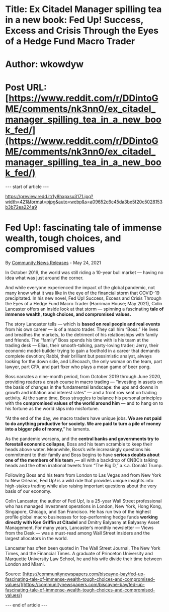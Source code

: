 # Title: Ex Citadel Manager spilling tea in a new book: Fed Up! Success, Excess and Crisis Through the Eyes of a Hedge Fund Macro Trader
# Author: wkowdyw
# Post URL: [https://www.reddit.com/r/DDintoGME/comments/nk3nn0/ex_citadel_manager_spilling_tea_in_a_new_book_fed/](https://www.reddit.com/r/DDintoGME/comments/nk3nn0/ex_citadel_manager_spilling_tea_in_a_new_book_fed/)


\--- start of article ---

https://preview.redd.it/1y8hxpxsu3171.jpg?width=421&format=pjpg&auto=webp&s=a09652c6c45da3be5f20c5028153b3b72ea224a9

# Fed Up!: fascinating tale of immense wealth, tough choices, and compromised values

By [Community News Releases](https://communitynewspapers.com/author/community-news-releases/) \- May 24, 2021

In October 2019, the world was still riding a 10-year bull market — having no idea what was just around the corner.

And while everyone experienced the impact of the global pandemic, not many know what it was like in the eye of the financial storm that COVID-19 precipitated. In his new novel, Fed Up! Success, Excess and Crisis Through the Eyes of a Hedge Fund Macro Trader (Harriman House; May 2021), Colin Lancaster offers an inside look at that storm — spinning a fascinating **tale of immense wealth, tough choices, and compromised values.**

The story Lancaster tells — which is **based on real people and real events** from his own career — is of a macro trader. They call him “Boss.” He lives and breathes the markets, to the detriment of his relationships with family and friends. The “family” Boss spends his time with is his team at the trading desk — Elias, their smooth-talking, party-loving trader; Jerry, their economic model-builder trying to gain a foothold in a career that demands complete devotion; Rabbi, their brilliant but pessimistic analyst, always looking for the down side, and Lifecoach, the only woman on the team, part lawyer, part CFA, and part fixer who plays a mean game of beer pong.

Boss narrates a nine-month period, from October 2019 through June 2020, providing readers a crash course in macro trading — “investing in assets on the basis of changes in the fundamental landscape: the ups and downs in growth and inflation and interest rates” — and a front row seat on trading activity. At the same time, Boss struggles to balance his personal principles with the **compromised values of the world around him** — and to hang on to his fortune as the world slips into misfortune.

“At the end of the day, we macro traders have unique jobs. **We are not paid to do anything productive for society. We are paid to turn a pile of money into a bigger pile of money**,” he laments.

As the pandemic worsens, and the **central banks and governments try to forestall economic collapse**, Boss and his team scramble to keep their heads above water. Meanwhile, Boss’s wife increasingly questions his commitment to their family and Boss begins to have **serious doubts about one of the members of his team** ‚— all with a backdrop of CNBC’s talking heads and the often irrational tweets from “The Big D,” a.k.a. Donald Trump.

Following Boss and his team from London to Las Vegas and from New York to New Orleans, Fed Up! is a wild ride that provides unique insights into high-stakes trading while also raising important questions about the very basis of our economy.

Colin Lancaster, the author of Fed Up!, is a 25-year Wall Street professional who has managed investment operations in London, New York, Hong Kong, Singapore, Chicago, and San Francisco. He has run two of the highest profile global macro businesses for top-performing hedge funds **working directly with Ken Griffin at Citadel** and Dmitry Balyasny at Balyasny Asset Management. For many years, Lancaster’s monthly newsletter — Views from the Desk — was a must-read among Wall Street insiders and the largest allocators in the world.

Lancaster has often been quoted in The Wall Street Journal, The New York Times, and the Financial Times. A graduate of Princeton University and Marquette University Law School, he and his wife divide their time between London and Miami.

Source: [https://communitynewspapers.com/biscayne-bay/fed-up-fascinating-tale-of-immense-wealth-tough-choices-and-compromised-values/](https://communitynewspapers.com/biscayne-bay/fed-up-fascinating-tale-of-immense-wealth-tough-choices-and-compromised-values/)

\--- end of article ---